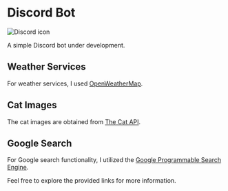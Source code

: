 # Discord Bot

![Discord icon](https://github.com/KaloyanH/Images/blob/main/discord_bot_images/discord-new-20218785.png)

A simple Discord bot under development.

## Weather Services

For weather services, I used [OpenWeatherMap](https://openweathermap.org).

## Cat Images

The cat images are obtained from [The Cat API](https://thecatapi.com/).

## Google Search

For Google search functionality, I utilized the [Google Programmable Search Engine](https://developers.google.com/custom-search).

Feel free to explore the provided links for more information.

